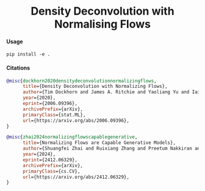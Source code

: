 <h1 align='center'>Density Deconvolution with Normalising Flows</h1>

#### Usage 

```
pip install -e . 
```

<!-- #### Samples

I haven't optimised anything here (the authors mention varying the variance of noise used to dequantise the images), nor have I trained for very long. You can see slight artifacts due to the dequantisation noise.

<p align="center">
  <picture>
    <img src="assets/mnist_warp.gif" alt="Your image description">
  </picture>
</p>

<p align="center">
  <picture>
    <img src="assets/cifar10_warp.gif" alt="Your image description">
  </picture>
</p> -->

#### Citations 

```bibtex
@misc{dockhorn2020densitydeconvolutionnormalizingflows,
      title={Density Deconvolution with Normalizing Flows}, 
      author={Tim Dockhorn and James A. Ritchie and Yaoliang Yu and Iain Murray},
      year={2020},
      eprint={2006.09396},
      archivePrefix={arXiv},
      primaryClass={stat.ML},
      url={https://arxiv.org/abs/2006.09396}, 
}
```

```bibtex
@misc{zhai2024normalizingflowscapablegenerative,
      title={Normalizing Flows are Capable Generative Models}, 
      author={Shuangfei Zhai and Ruixiang Zhang and Preetum Nakkiran and David Berthelot and Jiatao Gu and Huangjie Zheng and Tianrong Chen and Miguel Angel Bautista and Navdeep Jaitly and Josh Susskind},
      year={2024},
      eprint={2412.06329},
      archivePrefix={arXiv},
      primaryClass={cs.CV},
      url={https://arxiv.org/abs/2412.06329}, 
}
```